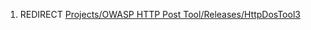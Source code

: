 1.  REDIRECT [Projects/OWASP HTTP Post
    Tool/Releases/HttpDosTool3](Projects/OWASP_HTTP_Post_Tool/Releases/HttpDosTool3 "wikilink")